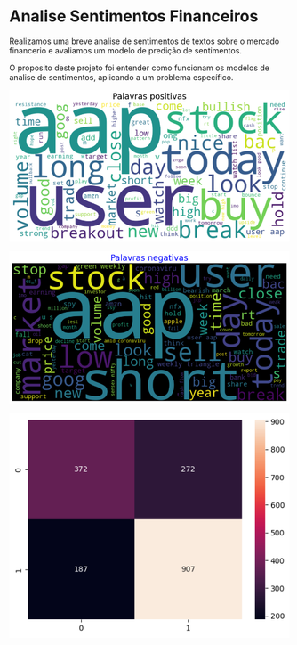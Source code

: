 # Analise Sentimentos Financeiros

 Realizamos uma breve analise de sentimentos de textos sobre o mercado financerio e avaliamos um modelo de predição de sentimentos.

 O proposito deste projeto foi entender como funcionam os modelos de analise de sentimentos, aplicando a um problema específico. 

 ![imagem](https://github.com/Joangopa/Analise_Sentimentos_Financeiros/blob/main/images/positivas.png)

 ![imagem](https://github.com/Joangopa/Analise_Sentimentos_Financeiros/blob/main/images/negativas.png)

 ![imagem](https://github.com/Joangopa/Analise_Sentimentos_Financeiros/blob/main/images/mat_conf.png)
